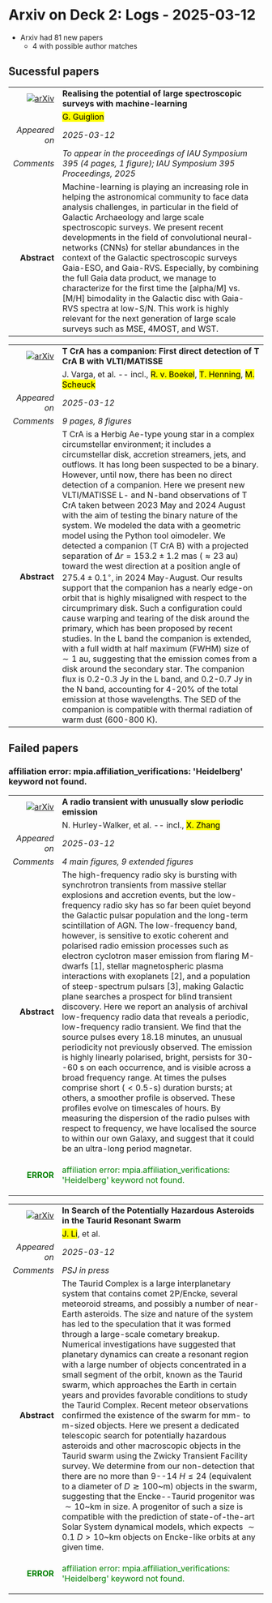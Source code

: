 # Arxiv on Deck 2: Logs - 2025-03-12

* Arxiv had 81 new papers
    * 4 with possible author matches

## Sucessful papers


|||
|---:|:---|
| [![arXiv](https://img.shields.io/badge/arXiv-2503.08196-b31b1b.svg)](https://arxiv.org/abs/2503.08196) | **Realising the potential of large spectroscopic surveys with machine-learning**  |
|| <mark>G. Guiglion</mark> |
|*Appeared on*| *2025-03-12*|
|*Comments*| *To appear in the proceedings of IAU Symposium 395 (4 pages, 1 figure); IAU Symposium 395 Proceedings, 2025*|
|**Abstract**|            Machine-learning is playing an increasing role in helping the astronomical community to face data analysis challenges, in particular in the field of Galactic Archaeology and large scale spectroscopic surveys. We present recent developments in the field of convolutional neural-networks (CNNs) for stellar abundances in the context of the Galactic spectroscopic surveys Gaia-ESO, and Gaia-RVS. Especially, by combining the full Gaia data product, we manage to characterize for the first time the [alpha/M] vs. [M/H] bimodality in the Galactic disc with Gaia-RVS spectra at low-S/N. This work is highly relevant for the next generation of large scale surveys such as MSE, 4MOST, and WST.         |


|||
|---:|:---|
| [![arXiv](https://img.shields.io/badge/arXiv-2503.08523-b31b1b.svg)](https://arxiv.org/abs/2503.08523) | **T CrA has a companion: First direct detection of T CrA B with VLTI/MATISSE**  |
|| J. Varga, et al. -- incl., <mark>R. v. Boekel</mark>, <mark>T. Henning</mark>, <mark>M. Scheuck</mark> |
|*Appeared on*| *2025-03-12*|
|*Comments*| *9 pages, 8 figures*|
|**Abstract**|            T CrA is a Herbig Ae-type young star in a complex circumstellar environment; it includes a circumstellar disk, accretion streamers, jets, and outflows. It has long been suspected to be a binary. However, until now, there has been no direct detection of a companion. Here we present new VLTI/MATISSE L- and N-band observations of T CrA taken between 2023 May and 2024 August with the aim of testing the binary nature of the system. We modeled the data with a geometric model using the Python tool oimodeler. We detected a companion (T CrA B) with a projected separation of $\Delta r = 153.2 \pm 1.2$ mas ($\approx 23$ au) toward the west direction at a position angle of $275.4 \pm 0.1^\circ$, in 2024 May-August. Our results support that the companion has a nearly edge-on orbit that is highly misaligned with respect to the circumprimary disk. Such a configuration could cause warping and tearing of the disk around the primary, which has been proposed by recent studies. In the L band the companion is extended, with a full width at half maximum (FWHM) size of $\sim 1$ au, suggesting that the emission comes from a disk around the secondary star. The companion flux is 0.2-0.3 Jy in the L band, and 0.2-0.7 Jy in the N band, accounting for 4-20% of the total emission at those wavelengths. The SED of the companion is compatible with thermal radiation of warm dust (600-800 K).         |

## Failed papers

### affiliation error: mpia.affiliation_verifications: 'Heidelberg' keyword not found. 


|||
|---:|:---|
| [![arXiv](https://img.shields.io/badge/arXiv-2503.08033-b31b1b.svg)](https://arxiv.org/abs/2503.08033) | **A radio transient with unusually slow periodic emission**  |
|| N. Hurley-Walker, et al. -- incl., <mark>X. Zhang</mark> |
|*Appeared on*| *2025-03-12*|
|*Comments*| *4 main figures, 9 extended figures*|
|**Abstract**|            The high-frequency radio sky is bursting with synchrotron transients from massive stellar explosions and accretion events, but the low-frequency radio sky has so far been quiet beyond the Galactic pulsar population and the long-term scintillation of AGN. The low-frequency band, however, is sensitive to exotic coherent and polarised radio emission processes such as electron cyclotron maser emission from flaring M-dwarfs [1], stellar magnetospheric plasma interactions with exoplanets [2], and a population of steep-spectrum pulsars [3], making Galactic plane searches a prospect for blind transient discovery. Here we report an analysis of archival low-frequency radio data that reveals a periodic, low-frequency radio transient. We find that the source pulses every 18.18 minutes, an unusual periodicity not previously observed. The emission is highly linearly polarised, bright, persists for 30--60 s on each occurrence, and is visible across a broad frequency range. At times the pulses comprise short ($<0.5$-s) duration bursts; at others, a smoother profile is observed. These profiles evolve on timescales of hours. By measuring the dispersion of the radio pulses with respect to frequency, we have localised the source to within our own Galaxy, and suggest that it could be an ultra-long period magnetar.         |
|<p style="color:green"> **ERROR** </p>| <p style="color:green">affiliation error: mpia.affiliation_verifications: 'Heidelberg' keyword not found.</p> |


|||
|---:|:---|
| [![arXiv](https://img.shields.io/badge/arXiv-2503.08670-b31b1b.svg)](https://arxiv.org/abs/2503.08670) | **In Search of the Potentially Hazardous Asteroids in the Taurid Resonant Swarm**  |
|| <mark>J. Li</mark>, et al. |
|*Appeared on*| *2025-03-12*|
|*Comments*| *PSJ in press*|
|**Abstract**|            The Taurid Complex is a large interplanetary system that contains comet 2P/Encke, several meteoroid streams, and possibly a number of near-Earth asteroids. The size and nature of the system has led to the speculation that it was formed through a large-scale cometary breakup. Numerical investigations have suggested that planetary dynamics can create a resonant region with a large number of objects concentrated in a small segment of the orbit, known as the Taurid swarm, which approaches the Earth in certain years and provides favorable conditions to study the Taurid Complex. Recent meteor observations confirmed the existence of the swarm for mm- to m-sized objects. Here we present a dedicated telescopic search for potentially hazardous asteroids and other macroscopic objects in the Taurid swarm using the Zwicky Transient Facility survey. We determine from our non-detection that there are no more than 9--14 $H\leq24$ (equivalent to a diameter of $D\gtrsim100$~m) objects in the swarm, suggesting that the Encke--Taurid progenitor was $\sim10$~km in size. A progenitor of such a size is compatible with the prediction of state-of-the-art Solar System dynamical models, which expects $\sim0.1$ $D>10$~km objects on Encke-like orbits at any given time.         |
|<p style="color:green"> **ERROR** </p>| <p style="color:green">affiliation error: mpia.affiliation_verifications: 'Heidelberg' keyword not found.</p> |

